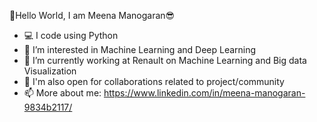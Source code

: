 👋Hello World, I am Meena Manogaran😎 
- 💻 I code using Python
- 👀 I’m interested in Machine Learning and Deep Learning
- 🌱 I’m currently working at Renault on Machine Learning and Big data Visualization
- 💞️ I'm also open for collaborations related to project/community
- 📫 More about me: https://www.linkedin.com/in/meena-manogaran-9834b2117/ 

<!---
MeenaManogaran/MeenaManogaran is a ✨ special ✨ repository because its `README.md` (this file) appears on your GitHub profile.
You can click the Preview link to take a look at your changes.
--->
